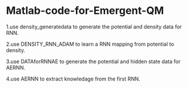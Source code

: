 # Matlab-code-for-Emergent-QM

1.use density_generatedata to generate the potential and density data for RNN.

2.use DENSITY_RNN_ADAM to learn a RNN mapping from potential to density.

3.use DATAforRNNAE to generate the potential and hidden state data for AERNN.

4.use AERNN to extract knowledage from the first RNN.